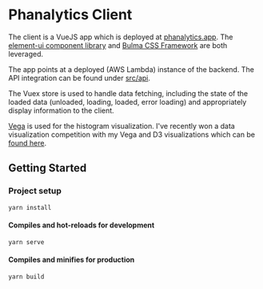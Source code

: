 # Phanalytics Client

The client is a VueJS app which is deployed at [phanalytics.app](https://phanalytics.app). The [element-ui component library](https://element.eleme.io/#/) and [Bulma CSS Framework](https://bulma.io/) are both leveraged.

The app points at a deployed (AWS Lambda) instance of the backend. The API integration can be found under [src/api](/client/src/api/index.js).

The Vuex store is used to handle data fetching, including the state of the loaded data (unloaded, loading, loaded, error loading) and appropriately display information to the client.

[Vega](https://vega.github.io/) is used for the histogram visualization. I've recently won a data visualization competition with my Vega and D3 visualizations which can be [found here](https://observablehq.com/@robert-moore/shark-tank).

## Getting Started

### Project setup

```cli
yarn install
```

#### Compiles and hot-reloads for development

```cli
yarn serve
```

#### Compiles and minifies for production

```cli
yarn build
```
